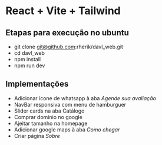 # React + Vite + Tailwind

## Etapas para execução no ubuntu

- git clone git@github.com:rherik/davl_web.git
- cd davl_web
- npm install
- npm run dev

## Implementações

- Adicionar ícone de whatsapp à aba *Agende sua avaliação*
- NavBar responsiva com menu de hamburguer
- Slider cards na aba Catálogo
- Comprar domínio no google
- Ajeitar tamanho na homepage
- Adicionar google maps à aba *Como chegar*
- Criar página *Sobre*